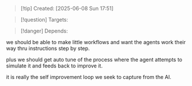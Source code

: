 
>[!tip] Created: [2025-06-08 Sun 17:51]

>[!question] Targets: 

>[!danger] Depends: 

we should be able to make little workflows and want the agents work their way thru instructions step by step.

plus we should get auto tune of the process where the agent attempts to simulate it and feeds back to improve it.

it is really the self improvement loop we seek to capture from the AI.